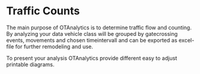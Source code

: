 # Traffic Counts

The main purpose of OTAnalytics is to determine traffic flow and counting.
By analyzing your data vehicle class will be grouped by gatecrossing events, movements and chosen timeintervall and can be exported as excel-file for further remodeling and use.

To present your analysis OTAnalytics provide different easy to adjust printable diagrams.
